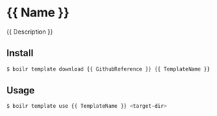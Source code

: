 # {{ Name }}

{{ Description }}

## Install

```sh
$ boilr template download {{ GithubReference }} {{ TemplateName }}
```

## Usage 

```sh
$ boilr template use {{ TemplateName }} <target-dir>
```	